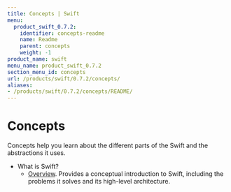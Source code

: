 ```yaml
---
title: Concepts | Swift
menu:
  product_swift_0.7.2:
    identifier: concepts-readme
    name: Readme
    parent: concepts
    weight: -1
product_name: swift
menu_name: product_swift_0.7.2
section_menu_id: concepts
url: /products/swift/0.7.2/concepts/
aliases:
- /products/swift/0.7.2/concepts/README/
---
```


# Concepts

Concepts help you learn about the different parts of the Swift and the abstractions it uses.

- What is Swift?
  - [Overview](/products/swift/0.7.2/concepts/what-is-swift/overview). Provides a conceptual introduction to Swift, including the problems it solves and its high-level architecture.
